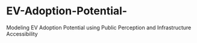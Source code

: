 # EV-Adoption-Potential-
Modeling EV Adoption Potential using Public Perception and Infrastructure Accessibility
